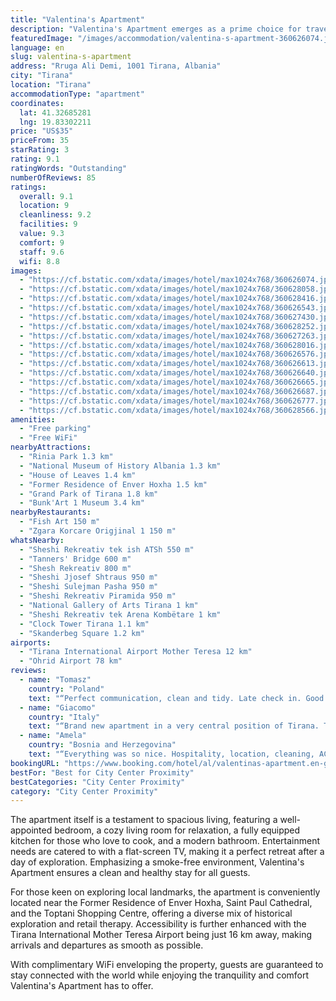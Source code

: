 ```yaml
---
title: "Valentina's Apartment"
description: "Valentina's Apartment emerges as a prime choice for travelers seeking a blend of comfort and convenience in the heart of Tirana."
featuredImage: "/images/accommodation/valentina-s-apartment-360626074.jpg"
language: en
slug: valentina-s-apartment
address: "Rruga Ali Demi, 1001 Tirana, Albania"
city: "Tirana"
location: "Tirana"
accommodationType: "apartment"
coordinates:
  lat: 41.32685281
  lng: 19.83302211
price: "US$35"
priceFrom: 35
starRating: 3
rating: 9.1
ratingWords: "Outstanding"
numberOfReviews: 85
ratings:
  overall: 9.1
  location: 9
  cleanliness: 9.2
  facilities: 9
  value: 9.3
  comfort: 9
  staff: 9.6
  wifi: 8.8
images:
  - "https://cf.bstatic.com/xdata/images/hotel/max1024x768/360626074.jpg?k=3eeeeb872b2f2a96c748b061098730fadebccfcac37de12212b6c4cd15a31705&o=&hp=1"
  - "https://cf.bstatic.com/xdata/images/hotel/max1024x768/360628058.jpg?k=c0dd5de1d1065bfd4dc0700eeb4e7bf3a9c0d221015b3b68cb249f69edf37c9e&o=&hp=1"
  - "https://cf.bstatic.com/xdata/images/hotel/max1024x768/360628416.jpg?k=d81f6f6750dad0cc0fae6f9bbc23c873c3671e15f5f2fb1bc02a22bf12529406&o=&hp=1"
  - "https://cf.bstatic.com/xdata/images/hotel/max1024x768/360626543.jpg?k=afb978d2849a8ed9d1e2dfa01aba7e9fc8de665cb6899b80c135d37d476f1fc9&o=&hp=1"
  - "https://cf.bstatic.com/xdata/images/hotel/max1024x768/360627430.jpg?k=2ad64cd5fc5640a0046510959be7eef1ca1407d3e9728f7a0e70ff85c858d756&o=&hp=1"
  - "https://cf.bstatic.com/xdata/images/hotel/max1024x768/360628252.jpg?k=bc0a8c3a222b19d7a5c843299019eeb9535af89abf7d5c3b6ff209a53306f0ea&o=&hp=1"
  - "https://cf.bstatic.com/xdata/images/hotel/max1024x768/360627263.jpg?k=a52cf978a38747eeb0844df886a685e27b2305ff93c4b5de509bbf1f35b17631&o=&hp=1"
  - "https://cf.bstatic.com/xdata/images/hotel/max1024x768/360628016.jpg?k=b25aa0ae549b4da9a8dba00adb563b4f52bd08bf9d51a5dd65beaeaa79b16378&o=&hp=1"
  - "https://cf.bstatic.com/xdata/images/hotel/max1024x768/360626576.jpg?k=7715323d0908ce9346701bd4a8368a6c4ffdbd3cd8681ace2dbe40ae6895d903&o=&hp=1"
  - "https://cf.bstatic.com/xdata/images/hotel/max1024x768/360626613.jpg?k=6ed9b4ae2db9937853d1e25af55b3965b7597d4ad0fd640dba3d93e33974e811&o=&hp=1"
  - "https://cf.bstatic.com/xdata/images/hotel/max1024x768/360626640.jpg?k=cbed238b2c7bcf24fa61f6f11fdead5ffa1575df6cff19d11d859a3b0337b3b3&o=&hp=1"
  - "https://cf.bstatic.com/xdata/images/hotel/max1024x768/360626665.jpg?k=8051ca9a29b34d04931eccac373dafee3ee6ce8f054bfe478cdb7704c8dd98b2&o=&hp=1"
  - "https://cf.bstatic.com/xdata/images/hotel/max1024x768/360626687.jpg?k=162acb4649bd1fa661c6138a5010c06cb85c7551d6a0f1256f241e9151103461&o=&hp=1"
  - "https://cf.bstatic.com/xdata/images/hotel/max1024x768/360626777.jpg?k=7c6e3e3b7c88b8234139f28a8c0be35d64ee29fc9b0197447e351edf95224f16&o=&hp=1"
  - "https://cf.bstatic.com/xdata/images/hotel/max1024x768/360628566.jpg?k=09aab3585874bbc93fc066fea97c087b036727c4ecb10499ec2578f6ee78bda8&o=&hp=1"
amenities:
  - "Free parking"
  - "Free WiFi"
nearbyAttractions:
  - "Rinia Park 1.3 km"
  - "National Museum of History Albania 1.3 km"
  - "House of Leaves 1.4 km"
  - "Former Residence of Enver Hoxha 1.5 km"
  - "Grand Park of Tirana 1.8 km"
  - "Bunk'Art 1 Museum 3.4 km"
nearbyRestaurants:
  - "Fish Art 150 m"
  - "Zgara Korcare Origjinal 1 150 m"
whatsNearby:
  - "Sheshi Rekreativ tek ish ATSh 550 m"
  - "Tanners' Bridge 600 m"
  - "Shesh Rekreativ 800 m"
  - "Sheshi Jjosef Shtraus 950 m"
  - "Sheshi Sulejman Pasha 950 m"
  - "Sheshi Rekreativ Piramida 950 m"
  - "National Gallery of Arts Tirana 1 km"
  - "Sheshi Rekreativ tek Arena Kombëtare 1 km"
  - "Clock Tower Tirana 1.1 km"
  - "Skanderbeg Square 1.2 km"
airports:
  - "Tirana International Airport Mother Teresa 12 km"
  - "Ohrid Airport 78 km"
reviews:
  - name: "Tomasz"
    country: "Poland"
    text: "“Perfect communication, clean and tidy. Late check in. Good location.”"
  - name: "Giacomo"
    country: "Italy"
    text: "“Brand new apartment in a very central position of Tirana. The host speaks fluent English and is super nice!”"
  - name: "Amela"
    country: "Bosnia and Herzegovina"
    text: "“Everything was so nice. Hospitality, location, cleaning, AC in two rooms...”"
bookingURL: "https://www.booking.com/hotel/al/valentinas-apartment.en-gb.html?aid=8035640"
bestFor: "Best for City Center Proximity"
bestCategories: "City Center Proximity"
category: "City Center Proximity"
---
```


The apartment itself is a testament to spacious living, featuring a well-appointed bedroom, a cozy living room for relaxation, a fully equipped kitchen for those who love to cook, and a modern bathroom. Entertainment needs are catered to with a flat-screen TV, making it a perfect retreat after a day of exploration. Emphasizing a smoke-free environment, Valentina's Apartment ensures a clean and healthy stay for all guests.

For those keen on exploring local landmarks, the apartment is conveniently located near the Former Residence of Enver Hoxha, Saint Paul Cathedral, and the Toptani Shopping Centre, offering a diverse mix of historical exploration and retail therapy. Accessibility is further enhanced with the Tirana International Mother Teresa Airport being just 16 km away, making arrivals and departures as smooth as possible.

With complimentary WiFi enveloping the property, guests are guaranteed to stay connected with the world while enjoying the tranquility and comfort Valentina's Apartment has to offer.